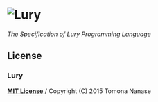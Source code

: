 ![Lury][Lury]
====

_The Specification of Lury Programming Language_

## License
### Lury

[__MIT License__](../master/LICENSE.spec) /
Copyright (C) 2015 Tomona Nanase

[Lury]: https://raw.githubusercontent.com/lury-lang/lury/master/logo/lury.png